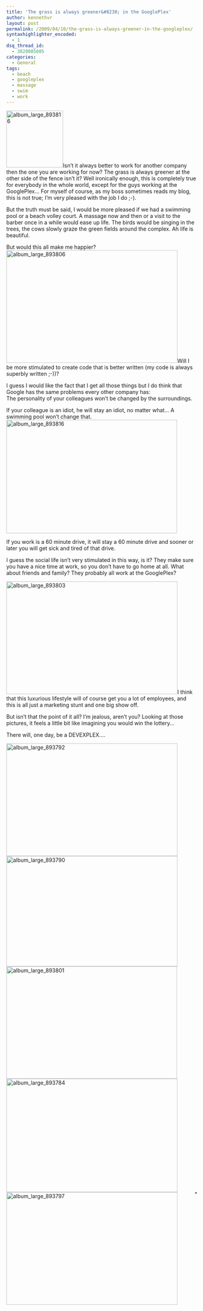 ```yaml
---
title: 'The grass is always greener&#8230; in the GooglePlex'
author: kennethvr
layout: post
permalink: /2009/04/10/the-grass-is-always-greener-in-the-googleplex/
syntaxhighlighter_encoded:
  - 1
dsq_thread_id:
  - 3828085605
categories:
  - General
tags:
  - beach
  - googleplex
  - massage
  - swim
  - work
---
```

<img class="alignright size-thumbnail wp-image-580" title="album_large_893816" src="http://www.devexp.eu/wp-content/uploads/2009/04/album_large_893816-150x150.jpg" alt="album_large_893816" width="150" height="150" />Isn&#8217;t it always better to work for another company then the one you are working for now? The grass is always greener at the other side of the fence isn&#8217;t it? Well ironically enough, this is completely true for everybody in the whole world, except for the guys working at the GooglePlex&#8230; For myself of course, as my boss sometimes reads my blog, this is not true; I’m very pleased with the job I do ;-).

But the truth must be said, I would be more pleased if we had a swimming pool or a beach volley court. A massage now and then or a visit to the barber once in a while would ease up life. The birds would be singing in the trees, the cows slowly graze the green fields around the complex. Ah life is beautiful.

<!--more-->

But would this all make me happier? <img class="size-full wp-image-579 alignright" title="album_large_893806" src="http://www.devexp.eu/wp-content/uploads/2009/04/album_large_893806.jpg" alt="album_large_893806" width="453" height="297" />Will I be more stimulated to create code that is better written (my code is always superbly written ;-))?

I guess I would like the fact that I get all those things but I do think that Google has the same problems every other company has:  
The personality of your colleagues won’t be changed by the surroundings.

If your colleague is an idiot, he will stay an idiot, no matter what… A swimming pool won’t change that.  
<img class="size-full wp-image-580 alignright" title="album_large_893816" src="http://www.devexp.eu/wp-content/uploads/2009/04/album_large_893816.jpg" alt="album_large_893816" width="452" height="299" />

If you work is a 60 minute drive, it will stay a 60 minute drive and sooner or later you will get sick and tired of that drive.

I guess the social life isn’t very stimulated in this way, is it? They make sure you have a nice time at work, so you don’t have to go home at all. What about friends and family? They probably all work at the GooglePlex?

<img class="alignright size-full wp-image-578" title="album_large_893803" src="http://www.devexp.eu/wp-content/uploads/2009/04/album_large_893803.jpg" alt="album_large_893803" width="453" height="297" />I think that this luxurious lifestyle will of course get you a lot of employees, and this is all just a marketing stunt and one big show off.

But isn’t that the point of it all? I’m jealous, aren’t you? Looking at those pictures, it feels a little bit like imagining you would win the lottery…

There will, one day, be a DEVEXPLEX….

<img class="alignright size-full wp-image-574" title="album_large_893792" src="http://www.devexp.eu/wp-content/uploads/2009/04/album_large_893792.jpg" alt="album_large_893792" width="453" height="297" />

<img class="alignright size-full wp-image-573" title="album_large_893790" src="http://www.devexp.eu/wp-content/uploads/2009/04/album_large_893790.jpg" alt="album_large_893790" width="453" height="291" />

<img class="alignright size-full wp-image-577" title="album_large_893801" src="http://www.devexp.eu/wp-content/uploads/2009/04/album_large_893801.jpg" alt="album_large_893801" width="452" height="296" />

<img class="alignright size-full wp-image-571" title="album_large_893784" src="http://www.devexp.eu/wp-content/uploads/2009/04/album_large_893784.jpg" alt="album_large_893784" width="453" height="299" />

<img class="alignright size-full wp-image-576" title="album_large_893797" src="http://www.devexp.eu/wp-content/uploads/2009/04/album_large_893797.jpg" alt="album_large_893797" width="453" height="297" />

<div style="border: 2px solid #666666; text-align: center; width: auto; background-color: #f1f1f1; float: right;">
</div>